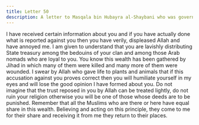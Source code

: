 ```yaml
---
title: Letter 50
description: A letter to Masqala bin Hubayra al-Shaybani who was governor of Ardshir Khurra (Iran).
---
```


I have received certain information about you and if you have actually done what is reported 
against you then you have verily, displeased Allah and have annoyed me. 
I am given to understand that you are lavishly distributing State treasury among the bedouins 
of your clan and among those Arab nomads who are loyal to you. You know this wealth has 
been gathered by Jihad in which many of them were killed and many more of them were 
wounded. 
I swear by Allah who gave life to plants and animals that if this accusation against you proves 
correct then you will humiliate yourself in my eyes and will lose the good opinion I have 
formed about you. 
Do not imagine that the trust reposed in you by Allah can be treated lightly, do not ruin your 
religion otherwise you will be one of those whose deeds are to be punished. 
Remember that all the Muslims who are there or here have equal share in this wealth. 
Believing and acting on this principle, they come to me for their share and receiving it from 
me they return to their places.